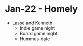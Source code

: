 # Jan-22 - Homely
* Lasse and Kenneth
	* Indie game night
	* Board game night
	* Hummus-date

<!-- {BearID:CAB55909-0F2F-4D80-8837-2EC96279338D-32465-0000010FFE9B67F1} -->
